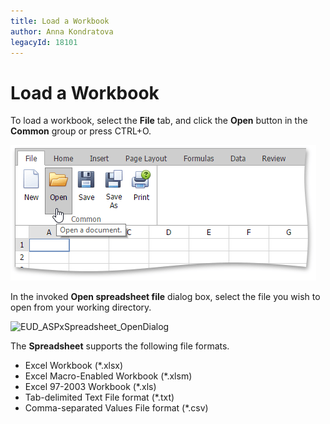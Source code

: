 ```yaml
---
title: Load a Workbook
author: Anna Kondratova
legacyId: 18101
---
```

# Load a Workbook
To load a workbook, select the **File** tab, and click the **Open** button in the **Common** group or press CTRL+O. 

![EUD_ASPxSpreadsheet_LoadWorkbook](../../../images/img25923.png)

In the invoked **Open spreadsheet file** dialog box, select the file you wish to open from your working directory.

![EUD_ASPxSpreadsheet_OpenDialog](../../../images/img25924.png)

The **Spreadsheet** supports the following file formats.
* Excel Workbook (*.xlsx)
* Excel Macro-Enabled Workbook (*.xlsm)
* Excel 97-2003 Workbook (*.xls)
* Tab-delimited Text File format (*.txt)
* Comma-separated Values File format (*.csv)